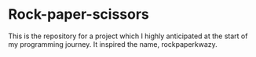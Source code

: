 # Rock-paper-scissors
This is the repository for a project which I highly anticipated at the start of my programming journey. It inspired the name, rockpaperkwazy.
